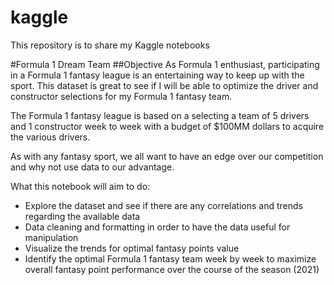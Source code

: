 # kaggle
This repository is to share my Kaggle notebooks

#Formula 1 Dream Team
##Objective
As Formula 1 enthusiast, participating in a Formula 1 fantasy league is an entertaining way to keep up with the sport. This dataset is great to see if I will be able to optimize the driver and constructor selections for my Formula 1 fantasy team.

The Formula 1 fantasy league is based on a selecting a team of 5 drivers and 1 constructor week to week with a budget of $100MM dollars to acquire the various drivers.

As with any fantasy sport, we all want to have an edge over our competition and why not use data to our advantage.

What this notebook will aim to do:
* Explore the dataset and see if there are any correlations and trends regarding the available data
* Data cleaning and formatting in order to have the data useful for manipulation
* Visualize the trends for optimal fantasy points value
* Identify the optimal Formula 1 fantasy team week by week to maximize overall fantasy point performance over the course of the season (2021)
